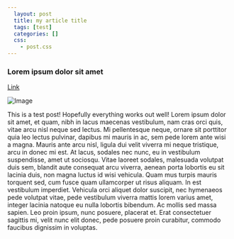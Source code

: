 ```yaml
---
  layout: post
  title: my article title
  tags: [test]
  categories: []
  css:
    - post.css
---
```


### Lorem ipsum dolor sit amet

[Link](http://google.com)

![Image](http://i.imgur.com/BbA9Fsl.png)

This is a test post! Hopefully everything works out well! Lorem ipsum dolor sit amet, et quam, nibh in lacus
maecenas vestibulum, nam cras orci quis, vitae arcu nisl neque sed lectus. Mi pellentesque neque, ornare sit
porttitor quia leo lectus pulvinar, dapibus mi mauris in ac, sem pede lorem ante wisi a magna. Mauris ante
arcu nisl, ligula dui velit viverra mi neque tristique, arcu in donec mi est. At lacus, sodales nec nunc, eu
in vestibulum suspendisse, amet ut sociosqu. Vitae laoreet sodales, malesuada volutpat duis sem, blandit
aute consequat arcu viverra, aenean porta lobortis eu sit lacinia duis, non magna luctus id wisi vehicula.
Quam mus turpis mauris torquent sed, cum fusce quam ullamcorper ut risus aliquam. In est vestibulum imperdiet.
Vehicula orci aliquet dolor suscipit, nec hymenaeos pede volutpat vitae, pede vestibulum viverra mattis lorem
varius amet, integer lacinia natoque eu nulla lobortis bibendum. Ac mollis sed massa sapien. Leo proin ipsum,
nunc posuere, placerat et. Erat consectetuer sagittis mi, velit nunc elit donec, pede posuere proin curabitur,
commodo faucibus dignissim in voluptas.
